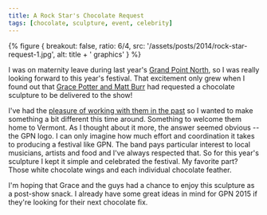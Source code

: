 ```yaml
---
title: A Rock Star's Chocolate Request
tags: [chocolate, sculpture, event, celebrity]
---
```


{% figure {
    breakout: false,
    ratio: 6/4,
    src: '/assets/posts/2014/rock-star-request-1.jpg',
    alt: title + ' graphics'
} %}

I was on maternity leave during last year's [Grand Point North](http://www.grandpointnorth.com/), so I was really looking forward to this year's festival. That excitement only grew when I found out that [Grace Potter and Matt Burr](http://www.gracepotter.com/) had requested a chocolate sculpture to be delivered to the show!

I've had the [pleasure of working with them in the past](https://www.chocolatesculptress.com/sculptures/grace-potter) so I wanted to make something a bit different this time around. Something to welcome them home to Vermont. As I thought about it more, the answer seemed obvious -- the GPN logo. I can only imagine how much effort and coordination it takes to producing a festival like GPN. The band pays particular interest to local musicians, artists and food and I've always respected that. So for this year's sculpture I kept it simple and celebrated the festival. My favorite part? Those white chocolate wings and each individual chocolate feather.

I'm hoping that Grace and the guys had a chance to enjoy this sculpture as a post-show snack. I already have some great ideas in mind for GPN 2015 if they're looking for their next chocolate fix.